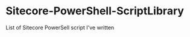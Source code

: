 Sitecore-PowerShell-ScriptLibrary
=================================

List of Sitecore PowerSell script I've written

